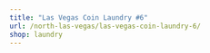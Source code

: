 ```yaml
---
title: "Las Vegas Coin Laundry #6"
url: /north-las-vegas/las-vegas-coin-laundry-6/
shop: laundry
---
```

